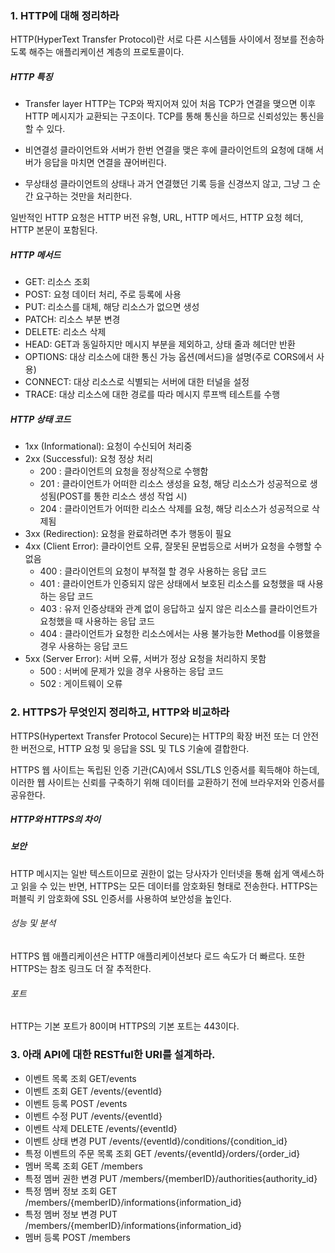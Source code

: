 ### 1. HTTP에 대해 정리하라

HTTP(HyperText Transfer Protocol)란 서로 다른 시스템들 사이에서 정보를 전송하도록 해주는 애플리케이션 계층의 프로토콜이다.


##### HTTP 특징
- Transfer layer
    HTTP는 TCP와 짝지어져 있어 처음 TCP가 연결을 맺으면 이후 HTTP 메시지가 교환되는 구조이다. TCP를 통해 통신을 하므로 신뢰성있는 통신을 할 수 있다.

- 비연결성
    클라이언트와 서버가 한번 연결을 맺은 후에 클라이언트의 요청에 대해 서버가 응답을 마치면 연결을 끊어버린다.
- 무상태성
    클라이언트의 상태나 과거 연결했던 기록 등을 신경쓰지 않고, 그냥 그 순간 요구하는 것만을 처리한다.

 
일반적인 HTTP 요청은 HTTP 버전 유형, URL, HTTP 메서드, HTTP 요청 헤더, HTTP 본문이 포함된다.


##### HTTP 메서드
- GET: 리소스 조회
- POST: 요청 데이터 처리, 주로 등록에 사용
- PUT: 리소스를 대체, 해당 리소스가 없으면 생성
- PATCH: 리소스 부분 변경
- DELETE: 리소스 삭제
- HEAD: GET과 동일하지만 메시지 부분을 제외하고, 상태 줄과 헤더만 반환
- OPTIONS: 대상 리소스에 대한 통신 가능 옵션(메서드)을 설명(주로 CORS에서 사용)
- CONNECT: 대상 리소스로 식별되는 서버에 대한 터널을 설정
- TRACE: 대상 리소스에 대한 경로를 따라 메시지 루프백 테스트를 수행


##### HTTP 상태 코드
- 1xx (Informational): 요청이 수신되어 처리중
- 2xx (Successful): 요청 정상 처리
    - 200 : 클라이언트의 요청을 정상적으로 수행함
    - 201 : 클라이언트가 어떠한 리소스 생성을 요청, 해당 리소스가 성공적으로 생성됨(POST를 통한 리소스 생성 작업 시)
    - 204 : 클라이언트가 어떠한 리소스 삭제를 요청, 해당 리소스가 성공적으로 삭제됨
- 3xx (Redirection): 요청을 완료하려면 추가 행동이 필요
- 4xx (Client Error): 클라이언트 오류, 잘못된 문법등으로 서버가 요청을 수행할 수 없음
    - 400 : 클라이언트의 요청이 부적절 할 경우 사용하는 응답 코드
    - 401 : 클라이언트가 인증되지 않은 상태에서 보호된 리소스를 요청했을 때 사용하는 응답 코드
    - 403 : 유저 인증상태와 관계 없이 응답하고 싶지 않은 리소스를 클라이언트가 요청했을 때 사용하는 응답 코드
    - 404 : 클라이언트가 요청한 리소스에서는 사용 불가능한 Method를 이용했을 경우 사용하는 응답 코드
- 5xx (Server Error): 서버 오류, 서버가 정상 요청을 처리하지 못함
    - 500 : 서버에 문제가 있을 경우 사용하는 응답 코드
    - 502 : 게이트웨이 오류




### 2. HTTPS가 무엇인지 정리하고, HTTP와 비교하라

HTTPS(Hypertext Transfer Protocol Secure)는 HTTP의 확장 버전 또는 더 안전한 버전으로, HTTP 요청 및 응답을 SSL 및 TLS 기술에 결합한다.

HTTPS 웹 사이트는 독립된 인증 기관(CA)에서 SSL/TLS 인증서를 획득해야 하는데, 이러한 웹 사이트는 신뢰를 구축하기 위해 데이터를 교환하기 전에 브라우저와 인증서를 공유한다. 


##### HTTP와 HTTPS의 차이

##### 보안
HTTP 메시지는 일반 텍스트이므로 권한이 없는 당사자가 인터넷을 통해 쉽게 액세스하고 읽을 수 있는 반면, HTTPS는 모든 데이터를 암호화된 형태로 전송한다. HTTPS는 퍼블릭 키 암호화에 SSL 인증서를 사용하여 보안성을 높인다.

###### 성능 및 분석
HTTPS 웹 애플리케이션은 HTTP 애플리케이션보다 로드 속도가 더 빠르다. 또한 HTTPS는 참조 링크도 더 잘 추적한다.

###### 포트
HTTP는 기본 포트가 80이며 HTTPS의 기본 포트는 443이다.



### 3. 아래 API에 대한 RESTful한 URI를 설계하라. 

- 이벤트 목록 조회 GET/events
- 이벤트 조회 GET /events/{eventId}
- 이벤트 등록 POST /events
- 이벤트 수정 PUT /events/{eventId}
- 이벤트 삭제 DELETE /events/{eventId}
- 이벤트 상태 변경 PUT /events/{eventId}/conditions/{condition_id}
- 특정 이벤트의 주문 목록 조회 GET /events/{eventId}/orders/{order_id} 
- 멤버 목록 조회 GET /members
- 특정 멤버 권한 변경 PUT /members/{memberID}/authorities{authority_id}
- 특정 멤버 정보 조회 GET /members/{memberID}/informations{information_id}
- 특정 멤버 정보 변경 PUT /members/{memberID}/informations{information_id}
- 멤버 등록 POST /members